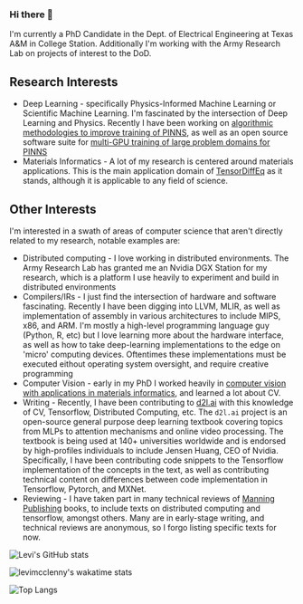 ### Hi there 👋

I'm currently a PhD Candidate in the Dept. of Electrical Engineering at Texas A&M in College Station. Additionally I'm working with the Army Research Lab on projects of interest to the DoD. 

## Research Interests 
- Deep Learning - specifically Physics-Informed Machine Learning or Scientific Machine Learning. I'm fascinated by the intersection of Deep Learning and Physics. Recently I have been working on [algorithmic methodologies to improve training of PINNS](https://github.com/levimcclenny/SA-PINNs), as well as an open source software suite for [multi-GPU training of large problem domains for PINNS](http://docs.tensordiffeq.io)
- Materials Informatics - A lot of my research is centered around materials applications. This is the main application domain of [TensorDiffEq](https://docs.tensordiffeq.io) as it stands, although it is applicable to any field of science. 

## Other Interests
I'm interested in a swath of areas of computer science that aren't directly related to my research, notable examples are:
- Distributed computing - I love working in distributed environments. The Army Research Lab has granted me an Nvidia DGX Station for my research, which is a platform I use heavily to experiment and build in distributed environments
- Compilers/IRs - I just find the intersection of hardware and software fascinating. Recently I have been digging into LLVM, MLIR, as well as implementation of assembly in various architectures to include MIPS, x86, and ARM. I'm mostly a high-level programming language guy (Python, R, etc) but I love learning more about the hardware interface, as well as how to take deep-learning implementations to the edge on 'micro' computing devices. Oftentimes these implementations must be executed eithout operating system oversight, and require creative programming
- Computer Vision - early in my PhD I worked heavily in [computer vision with applications in materials informatics](https://github.com/levimcclenny/multimodal_transfer_learned_regression), and learned a lot about CV. 
- Writing - Recently, I have been contributing to [d2l.ai](https://github.com/d2l-ai/d2l-en) with this knowledge of CV, Tensorflow, Distributed Computing, etc. The `d2l.ai` project is an open-source general purpose deep learning textbook covering topics from MLPs to attention mechanisms and online video processing. The textbook is being used at 140+ universities worldwide and is endorsed by high-profiles individuals to include Jensen Huang, CEO of Nvidia. Specifically, I have been contributing code snippets to the Tensorflow implementation of the concepts in the text, as well as contributing technical content on differences between code implementation in Tensorflow, Pytorch, and MXNet. 
- Reviewing - I have taken part in many technical reviews of [Manning Publishing](https://www.manning.com/) books, to include texts on distributed computing and tensorflow, amongst others. Many are in early-stage writing, and technical reviews are anonymous, so I forgo listing specific texts for now. 



![Levi's GitHub stats](https://github-readme-stats.vercel.app/api?username=levimcclenny&theme=vue-dark&show_icons=true)

![levimcclenny's wakatime stats](https://github-readme-stats.vercel.app/api/wakatime?username=levimcclenny&theme=vue-dark)

![Top Langs](https://github-readme-stats.vercel.app/api/top-langs/?username=levimcclenny&hide=java,c++&theme=vue-dark&layout=compact&langs_count=8)

<!--
**levimcclenny/levimcclenny** is a ✨ _special_ ✨ repository because its `README.md` (this file) appears on your GitHub profile.

Here are some ideas to get you started:


- 🌱 I’m currently learning ...
- 👯 I’m looking to collaborate on ...
- 🤔 I’m looking for help with ...
- 💬 Ask me about ...
- 📫 How to reach me: ...
- 😄 Pronouns: ...
- ⚡ Fun fact: ...
-->
